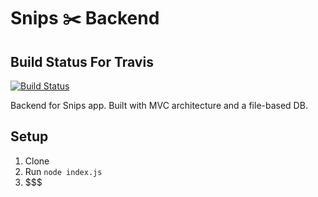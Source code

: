 # Snips ✂️ Backend

## Build Status For Travis
[![Build Status](https://travis-ci.org/devmarantz/snips-server.svg?branch=master)](https://travis-ci.org/devmarantz/snips-server)

Backend for Snips app.
Built with MVC architecture and a file-based DB.

## Setup
1. Clone
2. Run `node index.js`
3. $$$